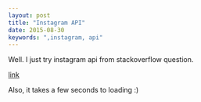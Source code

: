```yaml
---
layout: post
title: "Instagram API"
date: 2015-08-30
keywords: ",instagram, api"
---
```


Well. I just try instagram api from stackoverflow question.

<a href="http://stackoverflow.com/questions/24556445/display-instagram-photos-from-different-account-to-my-webpage">
link
</a>

<br/>

Also, it takes a few seconds to loading :) <br/>

<!-- css -->
<style type="text/css">
  img {
    max-width: 100px;
    margin: 2px;
  }
</style>
<script type="text/javascript">
// whateverorigin.org app service
var URL = "http://whateverorigin.org/get?url=" + encodeURIComponent("http://instagram.com/auycro/media");
//var URL = encodeURIComponent("http://instagram.com/auycro/media");
jQuery(function ($) {
    $.ajax({
        url: URL,
        dataType: "jsonp", // this is important
        cache: false,
        success: function (response) {
            var data = response.contents;
            for (var i = 0; i < data.items.length; i++) {
                var image = '<img src="'+data.items[i].images.standard_resolution.url+'" alt="" />';
                $(image).appendTo(".images");
            }
        },
        error: function () {
            var error = "<p>error processing ajax request</p>";
            $(error).appendTo(".images");
        }
    });
});
</script>
<div class="images"></div>